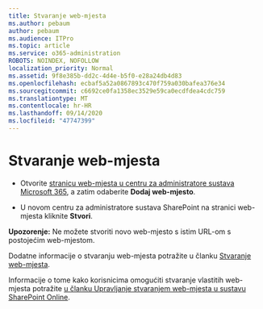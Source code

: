 ```yaml
---
title: Stvaranje web-mjesta
ms.author: pebaum
author: pebaum
ms.audience: ITPro
ms.topic: article
ms.service: o365-administration
ROBOTS: NOINDEX, NOFOLLOW
localization_priority: Normal
ms.assetid: 9f8e385b-dd2c-4d4e-b5f0-e28a24db4d83
ms.openlocfilehash: ecbaf5a52a0867893c470f759a030bafea376e34
ms.sourcegitcommit: c6692ce0fa1358ec3529e59ca0ecdfdea4cdc759
ms.translationtype: MT
ms.contentlocale: hr-HR
ms.lasthandoff: 09/14/2020
ms.locfileid: "47747399"
---
```

# <a name="create-a-site"></a>Stvaranje web-mjesta

- Otvorite [stranicu web-mjesta u centru za administratore sustava Microsoft 365](https://portal.office.com/adminportal/home#/SitesList), a zatim odaberite **Dodaj web-mjesto**. 
    
- U novom centru za administratore sustava SharePoint na stranici web-mjesta kliknite **Stvori**. 
    
**Upozorenje:** Ne možete stvoriti novo web-mjesto s istim URL-om s postojećim web-mjestom. 
  
Dodatne informacije o stvaranju web-mjesta potražite u članku [Stvaranje web-mjesta](https://go.microsoft.com/fwlink/?linkid=866295).
  
Informacije o tome kako korisnicima omogućiti stvaranje vlastitih web-mjesta potražite [u članku Upravljanje stvaranjem web-mjesta u sustavu SharePoint Online](https://go.microsoft.com/fwlink/?linkid=866296).
  

